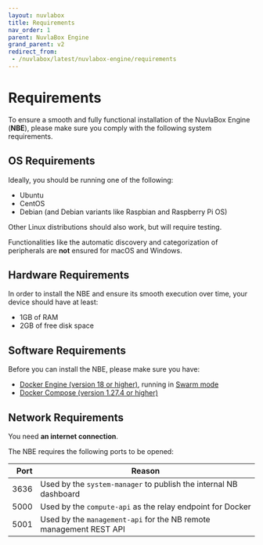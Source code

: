 ```yaml
---
layout: nuvlabox
title: Requirements
nav_order: 1
parent: NuvlaBox Engine
grand_parent: v2
redirect_from:
 - /nuvlabox/latest/nuvlabox-engine/requirements
---
```


# Requirements

To ensure a smooth and fully functional installation of the NuvlaBox Engine (**NBE**), please make sure you comply with the following system requirements.


## OS Requirements


Ideally, you should be running one of the following:
  - Ubuntu
  - CentOS
  - Debian (and Debian variants like Raspbian and Raspberry Pi OS)
  
Other Linux distributions should also work, but will require testing.

Functionalities like the automatic discovery and categorization of peripherals are **not** ensured for macOS and Windows.


## Hardware Requirements

In order to install the NBE and ensure its smooth execution over time, your device should have at least:

 - 1GB of RAM
 - 2GB of free disk space   


## Software Requirements

Before you can install the NBE, please make sure you have:

 - [Docker Engine (version 18 or higher)](https://docs.docker.com/install/#supported-platforms), running in [Swarm mode](https://docs.docker.com/engine/swarm/swarm-tutorial/)
 - [Docker Compose (version 1.27.4 or higher)](https://docs.docker.com/compose/install/)
 
 
## Network Requirements

You need **an internet connection**.

The NBE requires the following ports to be opened:

| Port 	| Reason 	|
|-:	|-	|
| 3636  | Used by the `system-manager` to publish the internal NB dashboard |
| 5000 	| Used by the `compute-api` as the relay endpoint for Docker |
| 5001 | Used by the `management-api` for the NB remote management REST API |

